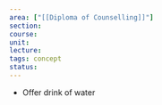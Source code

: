 ```yaml
---
area: ["[[Diploma of Counselling]]"]
section: 
course: 
unit: 
lecture: 
tags: concept
status:
---
```



- Offer drink of water